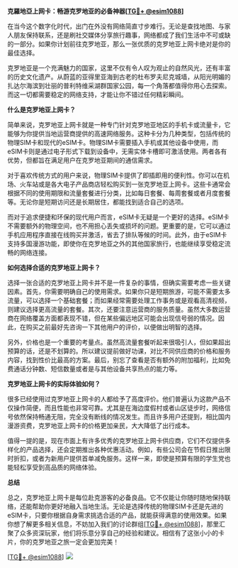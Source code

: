 **克羅地亞上网卡：畅游克罗地亚的必备神器[[TG💪+ @esim1088](https://t.me/s/esim1088)]**

在当今这个数字化时代，出门在外没有网络简直寸步难行。无论是查找地图、与家人朋友保持联系，还是刷社交媒体分享旅行趣事，网络都成了我们生活中不可或缺的一部分。如果你计划前往克罗地亚，那么一张优质的克罗地亚上网卡绝对是你的最佳选择。

克罗地亚是一个充满魅力的国家，这里不仅有令人叹为观止的自然风光，还有丰富的历史文化遗产。从蔚蓝的亚得里亚海到古老的杜布罗夫尼克城墙，从阳光明媚的扎达尔海滨到壮丽的普利特维采湖群国家公园，每一个角落都值得你用心去探索。而这一切都需要稳定的网络支持，才能让你不错过任何精彩瞬间。

**什么是克罗地亚上网卡？**

简单来说，克罗地亚上网卡就是一种专门针对克罗地亚地区的手机卡或流量卡，它能够为你提供当地运营商提供的高速网络服务。这种卡分为几种类型，包括传统的物理SIM卡和现代的eSIM卡。物理SIM卡需要插入手机或其他设备中使用，而eSIM卡则是通过电子形式下载到设备中，无需实体卡槽即可激活使用。两者各有优势，但都旨在满足用户在克罗地亚期间的通信需求。

对于喜欢传统方式的用户来说，物理SIM卡提供了即插即用的便利性。你可以在机场、火车站或是各大电子产品商店轻松购买到一张克罗地亚上网卡。这些卡通常会根据不同的使用期限和流量套餐进行分类，比如每日套餐、每周套餐或者月度套餐等。无论你是短期访问还是长期居住，都能找到适合自己的选项。

而对于追求便捷和环保的现代用户而言，eSIM卡无疑是一个更好的选择。eSIM卡不需要额外的物理空间，也不用担心丢失或损坏的问题。更重要的是，它可以通过手机应用程序直接在线购买并激活，省去了排队等候的时间。此外，由于eSIM卡支持多国漫游功能，即使你在克罗地亚之外的其他国家旅行，也能继续享受稳定流畅的网络连接。

**如何选择合适的克罗地亚上网卡？**

选择一张合适的克罗地亚上网卡并不是一件复杂的事情，但确实需要考虑一些关键因素。首先，你需要明确自己的使用需求。如果你只是短期旅游，可能不需要太多流量，可以选择一个基础套餐；而如果经常需要处理工作事务或是观看高清视频，则建议选择更高流量的套餐。其次，还要注意运营商的服务质量。虽然大多数运营商在网络覆盖方面都表现不错，但在某些偏远地区可能会出现信号弱的情况。因此，在购买之前最好先咨询一下其他用户的评价，以便做出明智的选择。

另外，价格也是一个重要的考量点。虽然高流量套餐听起来很吸引人，但如果超出预算的话，还是不划算的。所以建议提前做好功课，对比不同供应商的价格和服务内容，找到性价比最高的方案。最后，别忘了查看是否有额外的附加福利，比如免费通话分钟数、短信数量或者是与其他设备共享热点的能力等。

**克罗地亚上网卡的实际体验如何？**

很多已经使用过克罗地亚上网卡的人都给予了高度评价。他们普遍认为这款产品不仅操作简便，而且性能也非常可靠。尤其是在海边度假村或者山区徒步时，网络信号依然保持畅通无阻，完全没有断线的情况发生。而且许多用户还提到，相比国内漫游资费，克罗地亚上网卡的价格更加亲民，大大降低了出行成本。

值得一提的是，现在市面上有许多优秀的克罗地亚上网卡供应商，它们不仅提供多样化的产品选择，还会定期推出各种优惠活动。例如，有些公司会在节假日推出限时折扣，或者为新用户提供首单减免服务。这样一来，即使是预算有限的学生党也能轻松享受到高品质的网络体验。

**总结**

总之，克罗地亚上网卡是每位赴克游客的必备良品。它不仅能让你随时随地保持联络，还能帮助你更好地融入当地生活。无论是选择传统的物理SIM卡还是先进的eSIM卡，只要你根据自身需求挑选合适的产品，就能获得满意的使用效果。如果你想了解更多相关信息，不妨加入我们的讨论群组[[TG💪+ @esim1088](https://t.me/s/esim1088)]，那里汇聚了众多资深玩家，他们将乐意分享自己的经验和建议。相信有了这张小小的卡片，你的克罗地亚之旅一定会更加完美！

[[TG💪+ @esim1088](https://t.me/s/esim1088)] ![](https://i.postimg.cc/4NQfJmqS/Snipaste-2025-05-13-00-14-12.png)